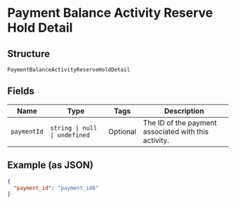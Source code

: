 <!-- Optimized: 2025-10-06 -->
<!-- RPM: 1.6.2.5.1.6.2.5_payment-balance-activity-reserve-hold-detail_20251006 -->
<!-- Session: E2E RPM DNA Application -->
<!-- AOM: RND (Reggie & Dro) -->
<!-- COI: TECHNOLOGY -->
<!-- RPM: HIGH -->
<!-- ACTION: ARCHIVE -->


# Payment Balance Activity Reserve Hold Detail

## Structure

`PaymentBalanceActivityReserveHoldDetail`

## Fields

| Name | Type | Tags | Description |
|  --- | --- | --- | --- |
| `paymentId` | `string \| null \| undefined` | Optional | The ID of the payment associated with this activity. |

## Example (as JSON)

```json
{
  "payment_id": "payment_id8"
}
```
